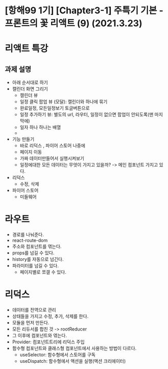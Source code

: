 # [항해99 1기] [Chapter3-1] 주특기 기본 - 프론트의 꽃 리액트 (9) (2021.3.23)



# 리액트 특강



## 과제 설명

* 아래 순서대로 하기
* 캘린더 화면 그리기
  * 캘린더 뷰
  * 일정 클릭 팝업 뷰 (모달): 캘린더와 하나에 묶기
  * 완료일정, 모든일정보기 토글버튼으로
  * 일정 추가하기 뷰: 별도의 url, 라우터, 일정이 없으면 팝업이 안되도록(맨 마지막에)
  * 일자 하나 하나는 배열
  * 
* 기능 만들기
  * 바로 리덕스 , 파이어 스토어 나중에
  * 페이지 이동
  * 가짜 데이터만들어서 실행시켜보기
  * 일정에대한 모든 데이터는 무엇이 가지고 있을까? -> 메인 컴포넌트 가지고 있다.
* 리덕스
  * 수정, 삭제
* 파이어 스토어
  * 미들웨어



# 라우트

* 경로를 나눠준다.
* react-route-dom
* 주소와 컴포넌트를 엮는다.
* props를 넘길 수 있다.
* history를 자동으로 넘긴다.
* 파라미터를 넘길 수 있다.
  * 페이지별로 쪼갤 수 있다.



# 리덕스

* 데이터를 전역으로 관리
* 상태들을 가지고 수정, 추가, 삭제를 한다.
* 모듈을 먼저 만든다.
* 모든 리듀서를 합친 것 -> rootReducer
* 그 이후에 컴포넌트와 엮는다.
* Provider: 컴포넌트트리에 리덕스 주입
* 함수형 컴포넌트와 클래스형 컴포넌트에서 사용하는 방법이 다르다.
  * useSelector: 함수형에서 스토어를 구독
  * useDispatch: 함수형에서 액션을 실행(액션 크리에이터)

